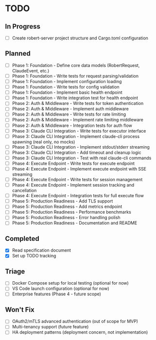 # TODO

## In Progress
- [ ] Create robert-server project structure and Cargo.toml configuration

## Planned
- [ ] Phase 1: Foundation - Define core data models (RobertRequest, ClaudeEvent, etc.)
- [ ] Phase 1: Foundation - Write tests for request parsing/validation
- [ ] Phase 1: Foundation - Implement configuration loading
- [ ] Phase 1: Foundation - Write tests for config validation
- [ ] Phase 1: Foundation - Implement basic health endpoint
- [ ] Phase 1: Foundation - Write integration test for health endpoint
- [ ] Phase 2: Auth & Middleware - Write tests for token authentication
- [ ] Phase 2: Auth & Middleware - Implement auth middleware
- [ ] Phase 2: Auth & Middleware - Write tests for rate limiting
- [ ] Phase 2: Auth & Middleware - Implement rate limiting middleware
- [ ] Phase 2: Auth & Middleware - Integration tests for auth flow
- [ ] Phase 3: Claude CLI Integration - Write tests for executor interface
- [ ] Phase 3: Claude CLI Integration - Implement claude-cli process spawning (real only, no mocks)
- [ ] Phase 3: Claude CLI Integration - Implement stdout/stderr streaming
- [ ] Phase 3: Claude CLI Integration - Add timeout and cleanup logic
- [ ] Phase 3: Claude CLI Integration - Test with real claude-cli commands
- [ ] Phase 4: Execute Endpoint - Write tests for execute endpoint
- [ ] Phase 4: Execute Endpoint - Implement execute endpoint with SSE streaming
- [ ] Phase 4: Execute Endpoint - Write tests for session management
- [ ] Phase 4: Execute Endpoint - Implement session tracking and cancellation
- [ ] Phase 4: Execute Endpoint - Integration tests for full execute flow
- [ ] Phase 5: Production Readiness - Add TLS support
- [ ] Phase 5: Production Readiness - Add metrics endpoint
- [ ] Phase 5: Production Readiness - Performance benchmarks
- [ ] Phase 5: Production Readiness - Error handling polish
- [ ] Phase 5: Production Readiness - Documentation and README

## Completed
- [x] Read specification document
- [x] Set up TODO tracking

## Triage
- [ ] Docker Compose setup for local testing (optional for now)
- [ ] VS Code launch configuration (optional for now)
- [ ] Enterprise features (Phase 4 - future scope)

## Won't Fix
- [ ] OAuth2/mTLS advanced authentication (out of scope for MVP)
- [ ] Multi-tenancy support (future feature)
- [ ] HA deployment patterns (deployment concern, not implementation)

